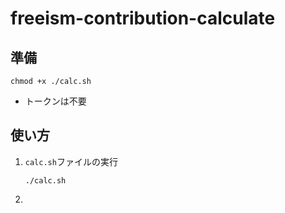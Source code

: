 # freeism-contribution-calculate

## 準備
```shell
chmod +x ./calc.sh
```
- トークンは不要

## 使い方
1. `calc.sh`ファイルの実行
    ```shell
    ./calc.sh
    ```
1. 
